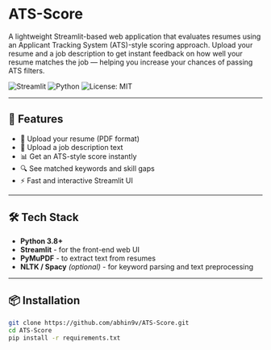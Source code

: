 # ATS-Score

A lightweight Streamlit-based web application that evaluates resumes using an Applicant Tracking System (ATS)-style scoring approach. Upload your resume and a job description to get instant feedback on how well your resume matches the job — helping you increase your chances of passing ATS filters.

![Streamlit](https://img.shields.io/badge/Streamlit-%23FF4B4B.svg?style=for-the-badge&logo=streamlit&logoColor=white)
![Python](https://img.shields.io/badge/Python-3.8+-blue.svg?style=for-the-badge&logo=python)
![License: MIT](https://img.shields.io/badge/License-MIT-yellow.svg?style=for-the-badge)

---

## 🚀 Features

- 📑 Upload your resume (PDF format)
- 🧠 Upload a job description text
- 📊 Get an ATS-style score instantly
- 🔍 See matched keywords and skill gaps
- ⚡ Fast and interactive Streamlit UI

---

## 🛠️ Tech Stack

- **Python 3.8+**
- **Streamlit** - for the front-end web UI
- **PyMuPDF** - to extract text from resumes
- **NLTK / Spacy** *(optional)* - for keyword parsing and text preprocessing

---

## 📦 Installation

```bash
git clone https://github.com/abhin9v/ATS-Score.git
cd ATS-Score
pip install -r requirements.txt
